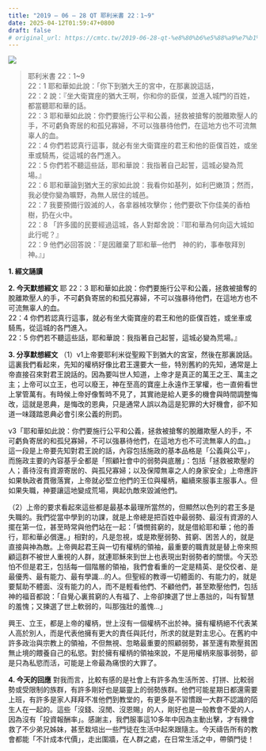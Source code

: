 ```yaml
---
title: "2019 – 06 – 28 QT 耶利米書 22：1~9"
date: 2025-04-12T01:59:47+0800
draft: false
# original_url: https://cmtc.tw/2019-06-28-qt-%e8%80%b6%e5%88%a9%e7%b1%b3%e6%9b%b8-22%ef%bc%9a19
---
```


![](/images/qt.jpg)
> 耶利米書 22：1\~9  
> 22：1 耶和華如此說：「你下到猶大王的宮中，在那裏說這話，  
> 22：2 說：『坐大衛寶座的猶大王啊，你和你的臣僕，並進入城門的百姓，都當聽耶和華的話。  
> 22：3 耶和華如此說：你們要施行公平和公義，拯救被搶奪的脫離欺壓人的手，不可虧負寄居的和孤兒寡婦，不可以強暴待他們，在這地方也不可流無辜人的血。  
> 22：4 你們若認真行這事，就必有坐大衛寶座的君王和他的臣僕百姓，或坐車或騎馬，從這城的各門進入。  
> 22：5 你們若不聽這些話，耶和華說：我指著自己起誓，這城必變為荒場。』  
> 22：6 耶和華論到猶大王的家如此說：我看你如基列，如利巴嫩頂；然而，我必使你變為曠野，為無人居住的城邑。  
> 22：7 我要預備行毀滅的人，各拿器械攻擊你；他們要砍下你佳美的香柏樹，扔在火中。  
> 22：8 「許多國的民要經過這城，各人對鄰舍說：『耶和華為何向這大城如此行呢？』  
> 22：9 他們必回答說：『是因離棄了耶和華─他們　神的約，事奉敬拜別神。』」

**1. 經文誦讀**

**2.  今天默想經文**
耶 22：3 耶和華如此說：你們要施行公平和公義，拯救被搶奪的脫離欺壓人的手，不可虧負寄居的和孤兒寡婦，不可以強暴待他們，在這地方也不可流無辜人的血。  
22：4 你們若認真行這事，就必有坐大衛寶座的君王和他的臣僕百姓，或坐車或騎馬，從這城的各門進入。  
22：5 你們若不聽這些話，耶和華說：我指著自己起誓，這城必變為荒場。』

**3. 分享默想經文**
（1）v1上帝要耶利米從聖殿下到猶大的宮室，然後在那裏說話。這裏我們看起來，先知的權柄好像比君王還要大一些，特別舊約的先知，通常是上帝直接召來對君王說話的。因為要叫世人知道，上帝才是真正的萬王之王、萬主之主；上帝可以立王，也可以廢王，神在至高的寶座上永遠作王掌權，也一直俯看世上掌管萬有。有時候上帝好像暫時不見了，其實祂是給人更多的機會與時間調整悔改，這就是恩典，是悔改的恩典，只是通常人誤以為這是犯罪的大好機會，卻不知道一味踐踏恩典必會引來公義的刑罰。

v3「耶和華如此說：你們要施行公平和公義，拯救被搶奪的脫離欺壓人的手，不可虧負寄居的和孤兒寡婦，不可以強暴待他們，在這地方也不可流無辜人的血。」這一段是上帝要先知對君王說的話，內容包括施政的基本品格是「公義與公平」，而施政主要的內容基乎全都是「照顧社會中的弱勢與底層」：包括「拯救被欺壓的人；善待沒有資源寄居的、與孤兒寡婦；以及保障無辜之人的身家安全」上帝應許如果執政者貫徹落實，上帝就必堅立他們的王位與權柄，繼續來服事主服事人。但如果失職，神要讓這地變成荒場，興起仇敵來毀滅他們。

（2）上帝的要求看起來這些都是最基本最理所當然的，但顯然以色列的君王多是失職的。我們從當中學到的功課，就是上帝總是把百姓中最弱勢、最沒有資源的人擺在第一位，甚至時常與他們站在一起：「憐憫貧窮的，就是借給耶和華；他的善行，耶和華必償還。」相對的，凡是忽視，或是欺壓弱勢、貧窮、困苦人的，就是直接與神為敵。上帝興起君王與一切有權柄的領袖，最重要的職責就是替上帝來照顧這群不被世人重視的人群，就連耶穌來到世上也表現出對弱勢者的關懷。今天恐怕不但是君王，包括每一個階層的領袖，我們會看重的一定是精英、是佼佼者、是最優秀、最有能力、最有學識…的人。但聖經的教導一切體面的、有能力的，就是要幫助不體面、沒有能力的人，而不是輕看他們、不顧他們，甚至欺壓他們，包括神的福音都說：「自覺心裏貧窮的人有福了、上帝卻揀選了世上愚拙的，叫有智慧的羞愧；又揀選了世上軟弱的，叫那強壯的羞愧…」

興王、立王，都是上帝的權柄，世上沒有一個權柄不出於神。擁有權柄絕不代表某人高於別人，而是代表他擁有更大的責任與託付，所求的就是對主忠心。在舊約中許多政治與宗教上的領袖，不但無視、忽略最重要的照顧弱勢，甚至還有欺壓貧困無止境的餵養自己的私慾。對於擁有權柄的領袖來說，不是用權柄來服事弱勢，卻是只為私慾而活，可能是上帝最為痛恨的大罪了。

**4. 今天的回應**
對我而言，比較有感的是社會上有許多為生活所苦、打拼、比較弱勢或受限制的族群，有許多剛好也是屬靈上的弱勢族群。他們可能星期日都還需要上班，有許多是家人拜拜不准他們到教堂的，有更多是不習慣跟一大群不認識的陌生人在一起的。這些「沒錢、沒閒、沒恩賜」的人，剛好也是一般教會不愛的人，因為沒有「投資報酬率」。感謝主，我們服事這10多年中因為主動出擊，才有機會救了不少弟兄姊妹，甚至栽培出一些門徒在生活中起來跟隨主。今天禱告所有的教會都能「不計成本代價」，走出圍牆，在人群之處，在日常生活之中，帶領門徒！
